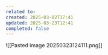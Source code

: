 ```yaml
---
related to: 
created: 2025-03-02T17:41
updated: 2025-03-23T12:41
completed: false
---
```

![[Pasted image 20250323124111.png]]